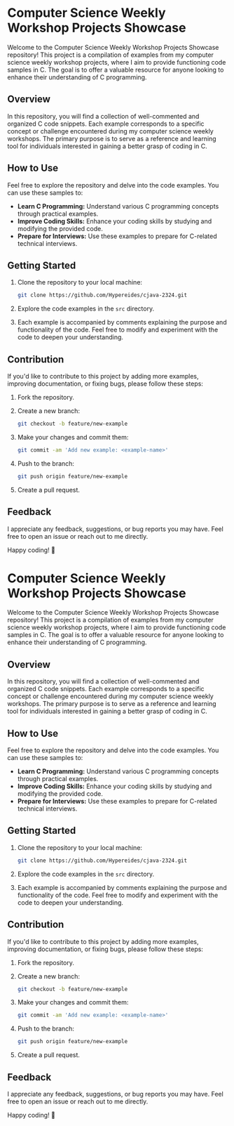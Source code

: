 # Computer Science Weekly Workshop Projects Showcase

Welcome to the Computer Science Weekly Workshop Projects Showcase repository! This project is a compilation of examples from my computer science weekly workshop projects, where I aim to provide functioning code samples in C. The goal is to offer a valuable resource for anyone looking to enhance their understanding of C programming.

## Overview

In this repository, you will find a collection of well-commented and organized C code snippets. Each example corresponds to a specific concept or challenge encountered during my computer science weekly workshops. The primary purpose is to serve as a reference and learning tool for individuals interested in gaining a better grasp of coding in C.

## How to Use

Feel free to explore the repository and delve into the code examples. You can use these samples to:

- **Learn C Programming:** Understand various C programming concepts through practical examples.
- **Improve Coding Skills:** Enhance your coding skills by studying and modifying the provided code.
- **Prepare for Interviews:** Use these examples to prepare for C-related technical interviews.

## Getting Started

1. Clone the repository to your local machine:

    ```bash
    git clone https://github.com/Hypereides/cjava-2324.git
    ```

2. Explore the code examples in the `src` directory.

3. Each example is accompanied by comments explaining the purpose and functionality of the code. Feel free to modify and experiment with the code to deepen your understanding.

## Contribution

If you'd like to contribute to this project by adding more examples, improving documentation, or fixing bugs, please follow these steps:

1. Fork the repository.

2. Create a new branch:

    ```bash
    git checkout -b feature/new-example
    ```

3. Make your changes and commit them:

    ```bash
    git commit -am 'Add new example: <example-name>'
    ```

4. Push to the branch:

    ```bash
    git push origin feature/new-example
    ```

5. Create a pull request.

## Feedback

I appreciate any feedback, suggestions, or bug reports you may have. Feel free to open an issue or reach out to me directly.

Happy coding! 🚀
# Computer Science Weekly Workshop Projects Showcase

Welcome to the Computer Science Weekly Workshop Projects Showcase repository! This project is a compilation of examples from my computer science weekly workshop projects, where I aim to provide functioning code samples in C. The goal is to offer a valuable resource for anyone looking to enhance their understanding of C programming.

## Overview

In this repository, you will find a collection of well-commented and organized C code snippets. Each example corresponds to a specific concept or challenge encountered during my computer science weekly workshops. The primary purpose is to serve as a reference and learning tool for individuals interested in gaining a better grasp of coding in C.

## How to Use

Feel free to explore the repository and delve into the code examples. You can use these samples to:

- **Learn C Programming:** Understand various C programming concepts through practical examples.
- **Improve Coding Skills:** Enhance your coding skills by studying and modifying the provided code.
- **Prepare for Interviews:** Use these examples to prepare for C-related technical interviews.

## Getting Started

1. Clone the repository to your local machine:

    ```bash
    git clone https://github.com/Hypereides/cjava-2324.git
    ```

2. Explore the code examples in the `src` directory.

3. Each example is accompanied by comments explaining the purpose and functionality of the code. Feel free to modify and experiment with the code to deepen your understanding.

## Contribution

If you'd like to contribute to this project by adding more examples, improving documentation, or fixing bugs, please follow these steps:

1. Fork the repository.

2. Create a new branch:

    ```bash
    git checkout -b feature/new-example
    ```

3. Make your changes and commit them:

    ```bash
    git commit -am 'Add new example: <example-name>'
    ```

4. Push to the branch:

    ```bash
    git push origin feature/new-example
    ```

5. Create a pull request.

## Feedback

I appreciate any feedback, suggestions, or bug reports you may have. Feel free to open an issue or reach out to me directly.

Happy coding! 🚀
